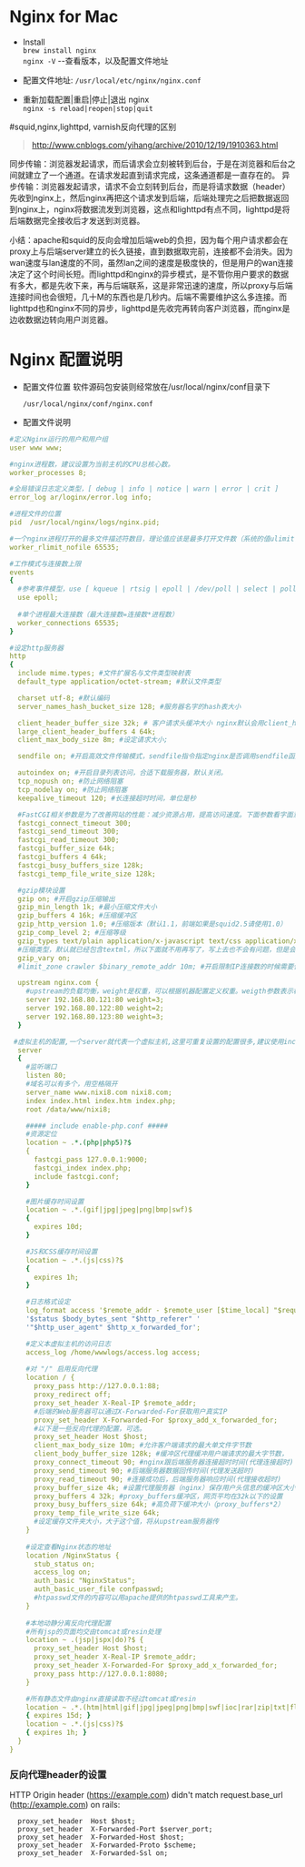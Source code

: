 # Nginx for Mac    
* Install       
  `brew install nginx`   
  `nginx -V`    --查看版本，以及配置文件地址     

* 配置文件地址: `/usr/local/etc/nginx/nginx.conf`     

* 重新加载配置|重启|停止|退出 nginx     
  `nginx -s reload|reopen|stop|quit`       


#squid,nginx,lighttpd, varnish反向代理的区别   
> http://www.cnblogs.com/yihang/archive/2010/12/19/1910363.html  

同步传输：浏览器发起请求，而后请求会立刻被转到后台，于是在浏览器和后台之间就建立了一个通道。在请求发起直到请求完成，这条通道都是一直存在的。
异步传输：浏览器发起请求，请求不会立刻转到后台，而是将请求数据（header）先收到nginx上，然后nginx再把这个请求发到后端，后端处理完之后把数据返回到nginx上，nginx将数据流发到浏览器，这点和lighttpd有点不同，lighttpd是将后端数据完全接收后才发送到浏览器。

小结：apache和squid的反向会增加后端web的负担，因为每个用户请求都会在proxy上与后端server建立的长久链接，直到数据取完前，连接都不会消失。因为wan速度与lan速度的不同，虽然lan之间的速度是极度快的，但是用户的wan连接决定了这个时间长短。而lighttpd和nginx的异步模式，是不管你用户要求的数据有多大，都是先收下来，再与后端联系，这是非常迅速的速度，所以proxy与后端连接时间也会很短，几十M的东西也是几秒内。后端不需要维护这么多连接。而lighttpd也和nginx不同的异步，lighttpd是先收完再转向客户浏览器，而nginx是边收数据边转向用户浏览器。


# Nginx 配置说明
- 配置文件位置
  软件源码包安装则经常放在/usr/local/nginx/conf目录下  

    `/usr/local/nginx/conf/nginx.conf`

- 配置文件说明

```yaml
#定义Nginx运行的用户和用户组
user www www;

#nginx进程数，建议设置为当前主机的CPU总核心数。
worker_processes 8;

#全局错误日志定义类型，[ debug | info | notice | warn | error | crit ]
error_log ar/loginx/error.log info;

#进程文件的位置
pid  /usr/local/nginx/logs/nginx.pid;

#一个nginx进程打开的最多文件描述符数目，理论值应该是最多打开文件数（系统的值ulimit -n）与nginx进程数相除，但是nginx分配请求并不均匀，所以建议与ulimit -n的值保持一致。
worker_rlimit_nofile 65535;

#工作模式与连接数上限
events
{
  #参考事件模型，use [ kqueue | rtsig | epoll | /dev/poll | select | poll ]; epoll模型是Linux 2.6以上版本内核中的高性能网络I/O模型，如果跑在FreeBSD上面，就用kqueue模型。
  use epoll;
 
  #单个进程最大连接数（最大连接数=连接数*进程数）
  worker_connections 65535;
}

#设定http服务器
http
{
  include mime.types; #文件扩展名与文件类型映射表
  default_type application/octet-stream; #默认文件类型

  charset utf-8; #默认编码
  server_names_hash_bucket_size 128; #服务器名字的hash表大小

  client_header_buffer_size 32k; # 客户请求头缓冲大小 nginx默认会用client_header_buffer_size这个buffer来读取header值,如果 header过大,它会使用large_client_header_buffers来读取
  large_client_header_buffers 4 64k; 
  client_max_body_size 8m; #设定请求大小;

  sendfile on; #开启高效文件传输模式，sendfile指令指定nginx是否调用sendfile函数来输出文件，对于普通应用设为 on，如果用来进行下载等应用磁盘IO重负载应用，可设置为off，以平衡磁盘与网络I/O处理速度，降低系统的负载。注意：如果图片显示不正常把这个改成off。

  autoindex on; #开启目录列表访问，合适下载服务器，默认关闭。
  tcp_nopush on; #防止网络阻塞
  tcp_nodelay on; #防止网络阻塞
  keepalive_timeout 120; #长连接超时时间，单位是秒

  #FastCGI相关参数是为了改善网站的性能：减少资源占用，提高访问速度。下面参数看字面意思都能理解。
  fastcgi_connect_timeout 300;
  fastcgi_send_timeout 300;
  fastcgi_read_timeout 300;
  fastcgi_buffer_size 64k;
  fastcgi_buffers 4 64k;
  fastcgi_busy_buffers_size 128k;
  fastcgi_temp_file_write_size 128k;

  #gzip模块设置
  gzip on; #开启gzip压缩输出
  gzip_min_length 1k; #最小压缩文件大小
  gzip_buffers 4 16k; #压缩缓冲区
  gzip_http_version 1.0; #压缩版本（默认1.1，前端如果是squid2.5请使用1.0）
  gzip_comp_level 2; #压缩等级
  gzip_types text/plain application/x-javascript text/css application/xml;
  #压缩类型，默认就已经包含textml，所以下面就不用再写了，写上去也不会有问题，但是会有一个warn。
  gzip_vary on;
  #limit_zone crawler $binary_remote_addr 10m; #开启限制IP连接数的时候需要使用

  upstream nginx.com {
    #upstream的负载均衡，weight是权重，可以根据机器配置定义权重。weigth参数表示权值，权值越高被分配到的几率越大。
    server 192.168.80.121:80 weight=3;
    server 192.168.80.122:80 weight=2;
    server 192.168.80.123:80 weight=3;
  }

 #虚拟主机的配置,一个server就代表一个虚拟主机,这里可重复设置的配置很多,建议使用include,设置多个主机的时候可以减少配置文件的代码量;
  server
  {
    #监听端口
    listen 80;
    #域名可以有多个，用空格隔开
    server_name www.nixi8.com nixi8.com;
    index index.html index.htm index.php;
    root /data/www/nixi8;

    ##### include enable-php.conf #####
    #资源定位
    location ~ .*.(php|php5)?$
    {
      fastcgi_pass 127.0.0.1:9000;
      fastcgi_index index.php;
      include fastcgi.conf;
    }

    #图片缓存时间设置
    location ~ .*.(gif|jpg|jpeg|png|bmp|swf)$
    {
      expires 10d;
    }

    #JS和CSS缓存时间设置
    location ~ .*.(js|css)?$
    {
      expires 1h;
    }

    #日志格式设定
    log_format access '$remote_addr - $remote_user [$time_local] "$request" '
    '$status $body_bytes_sent "$http_referer" '
    '"$http_user_agent" $http_x_forwarded_for';

    #定义本虚拟主机的访问日志
    access_log /home/wwwlogs/access.log access;
     
    #对 "/" 启用反向代理
    location / {
      proxy_pass http://127.0.0.1:88;
      proxy_redirect off;
      proxy_set_header X-Real-IP $remote_addr;
      #后端的Web服务器可以通过X-Forwarded-For获取用户真实IP
      proxy_set_header X-Forwarded-For $proxy_add_x_forwarded_for;
      #以下是一些反向代理的配置，可选。
      proxy_set_header Host $host;
      client_max_body_size 10m; #允许客户端请求的最大单文件字节数
      client_body_buffer_size 128k; #缓冲区代理缓冲用户端请求的最大字节数，
      proxy_connect_timeout 90; #nginx跟后端服务器连接超时时间(代理连接超时)
      proxy_send_timeout 90; #后端服务器数据回传时间(代理发送超时)
      proxy_read_timeout 90; #连接成功后，后端服务器响应时间(代理接收超时)
      proxy_buffer_size 4k; #设置代理服务器（nginx）保存用户头信息的缓冲区大小
      proxy_buffers 4 32k; #proxy_buffers缓冲区，网页平均在32k以下的设置
      proxy_busy_buffers_size 64k; #高负荷下缓冲大小（proxy_buffers*2）
      proxy_temp_file_write_size 64k;
      #设定缓存文件夹大小，大于这个值，将从upstream服务器传
    }
     
    #设定查看Nginx状态的地址
    location /NginxStatus {
      stub_status on;
      access_log on;
      auth_basic "NginxStatus";
      auth_basic_user_file confpasswd;
      #htpasswd文件的内容可以用apache提供的htpasswd工具来产生。
    }
     
    #本地动静分离反向代理配置
    #所有jsp的页面均交由tomcat或resin处理
    location ~ .(jsp|jspx|do)?$ {
      proxy_set_header Host $host;
      proxy_set_header X-Real-IP $remote_addr;
      proxy_set_header X-Forwarded-For $proxy_add_x_forwarded_for;
      proxy_pass http://127.0.0.1:8080;
    }

    #所有静态文件由nginx直接读取不经过tomcat或resin
    location ~ .*.(htm|html|gif|jpg|jpeg|png|bmp|swf|ioc|rar|zip|txt|flv|mid|doc|ppt|pdf|xls|mp3|wma)$
    { expires 15d; }
    location ~ .*.(js|css)?$
    { expires 1h; }
  }
}

```

### 反向代理header的设置

HTTP Origin header (https://example.com) didn't match request.base_url (http://example.com) on rails:  

```
  proxy_set_header  Host $host;
  proxy_set_header  X-Forwarded-Port $server_port;
  proxy_set_header  X-Forwarded-Host $host;
  proxy_set_header  X-Forwarded-Proto $scheme;
  proxy_set_header  X-Forwarded-Ssl on;
```
